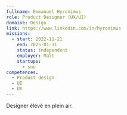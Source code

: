 ```yaml
---
fullname: Emmanuel Hyronimus
role: Product Designer (UX/UI)
domaine: Design
link: https://www.linkedin.com/in/hyronimus
missions:
  - start: 2022-11-21
    end: 2025-01-31
    status: independent
    employer: Malt
    startups:
      - snu
competences:
  - Product design
  - UI
  - UX
---
```

Designer élevé en plein air.
